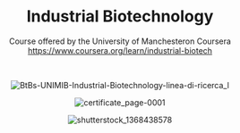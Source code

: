 <div align="center">

# Industrial Biotechnology

Course offered by the University of Manchesteron Coursera
https://www.coursera.org/learn/industrial-biotech

<br>

![BtBs-UNIMIB-Industrial-Biotechnology-linea-di-ricerca_l](https://user-images.githubusercontent.com/55017307/126560054-870c127e-2249-4904-bf88-6ea95115dac0.jpg)


![certificate_page-0001](https://user-images.githubusercontent.com/55017307/126560360-20468908-48c1-490a-ad0c-c67759902a5b.jpg)

![shutterstock_1368438578](https://user-images.githubusercontent.com/55017307/126560052-c0d083d4-38b2-4e11-aac9-0819f6674c21.jpg)



</div>

